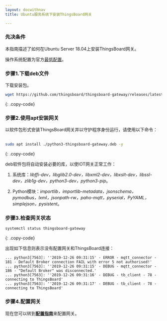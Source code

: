 ```yaml
---
layout: docwithnav
title: Ubuntu服务系统下安装ThingsBoard网关

---
```


### 先决条件

本指南描述了如何在Ubuntu Server 18.04上安装ThingsBoard网关。

操作系统配置为官方[最低配置](https://help.ubuntu.com/lts/serverguide/preparing-to-install.html#system-requirements)。

### 步骤1.下载deb文件

下载安装包。

```bash
wget https://github.com/thingsboard/thingsboard-gateway/releases/latest/download/python3-thingsboard-gateway.deb
```
{: .copy-code}

### 步骤2.使用apt安装网关

以软件包形式安装ThingsBoard网关并以守护程序身份运行，请使用以下命令：<br> <br>

```bash
sudo apt install ./python3-thingsboard-gateway.deb -y
```
{: .copy-code}

deb软件包将自动安装必要的库，以使IOT网关正常工作：

1. 系统库：*libffi-dev，libglib2.0-dev，libxml2-dev，libxslt-dev，libssl-dev，zlib1g-dev，python3-dev，python3-pip*。

2. Python模块：*importlib，importlib-metadata，jsonschema，pymodbus，lxml，jsonpath-rw，paho-mqtt，pyserial，PyYAML，simplejson，pysistent*。

### 步骤3.检查网关状态

```bash
systemctl status thingsboard-gateway
```
{: .copy-code}

出现如下信息则表示没有配置网关和ThingsBoard连接：

```text
... python3[7563]: ''2019-12-26 09:31:15' - ERROR - mqtt_connector - 181 - Default Broker connection FAIL with error 5 not authorised!'
... python3[7563]: ''2019-12-26 09:31:15' - DEBUG - mqtt_connector - 186 - "Default Broker" was disconnected.'
... python3[7563]: ''2019-12-26 09:31:16' - DEBUG - tb_client - 78 - connecting to ThingsBoard'
... python3[7563]: ''2019-12-26 09:31:17' - DEBUG - tb_client - 78 - connecting to ThingsBoard'
```

### 步骤4.配置网关

现在您可以转到[**配置指南**](/docs/iot-gateway/configuration/)来配置网关。


